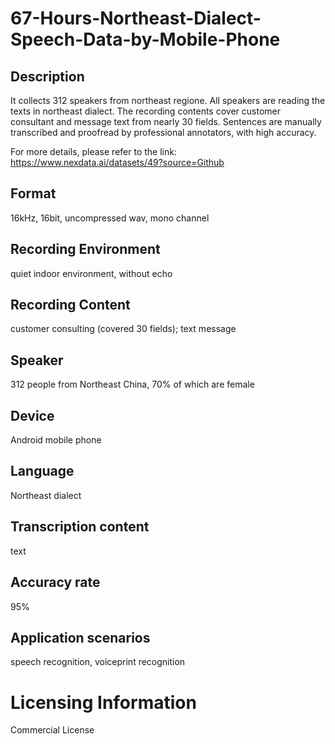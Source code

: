 # 67-Hours-Northeast-Dialect-Speech-Data-by-Mobile-Phone


## Description
It collects 312 speakers from northeast regione. All speakers are reading the texts in northeast dialect. The recording contents cover customer consultant and message text from nearly 30 fields. Sentences are manually transcribed and proofread by professional annotators, with high accuracy.

For more details, please refer to the link: https://www.nexdata.ai/datasets/49?source=Github


## Format
16kHz, 16bit, uncompressed wav, mono channel

## Recording Environment
quiet indoor environment, without echo

## Recording Content
customer consulting (covered 30 fields); text message

## Speaker
312 people from Northeast China, 70% of which are female

## Device
Android mobile phone

## Language
Northeast dialect

## Transcription content
text

## Accuracy rate
95%

## Application scenarios
speech recognition, voiceprint recognition

# Licensing Information
Commercial License

